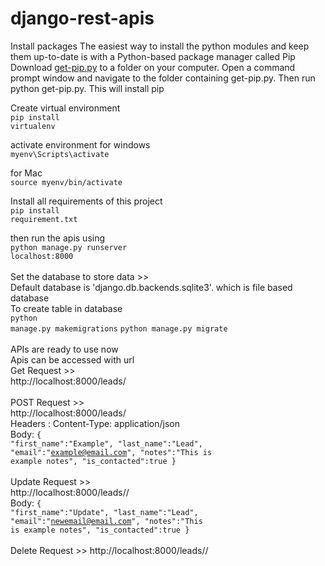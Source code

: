 # django-rest-apis

Install packages
The easiest way to install the python modules and keep them up-to-date is with a Python-based package manager called Pip
Download <a href="https://bootstrap.pypa.io/get-pip.py">get-pip.py</a> to a folder on your computer. Open a command prompt window and navigate to the folder containing get-pip.py. Then run python get-pip.py. This will install pip

Create virtual environment<br>
<code>pip install virtualenv</code>

activate environment
for windows<br>
<code>myenv\Scripts\activate</code>

for Mac<br>
<code>source myenv/bin/activate</code>

Install all requirements of this project<br>
<code>pip install requirement.txt</code>

then run the apis using<br>
<code>python manage.py runserver localhost:8000</code>
<br><br>
Set the database to store data >> <br>
Default database is 'django.db.backends.sqlite3'. which is file based database<br>
To create table in database<br>
<code>python manage.py makemigrations</code>
<code>python manage.py migrate</code>
<br><br>
APIs are ready to use now<br>
Apis can be accessed with url<br>
Get Request >><br>
http://localhost:8000/leads/
<br><br>
POST Request >><br>
http://localhost:8000/leads/
<br>
Headers : Content-Type: application/json
<br>
Body: <code>{
"first_name":"Example",
"last_name":"Lead",
"email":"example@email.com",
"notes":"This is example notes",
"is_contacted":true
}
</code>
<br><br>
Update Request >><br>
http://localhost:8000/leads/<lead-id>/
 <br>
 Body: <code>{
"first_name":"Update",
"last_name":"Lead",
"email":"newemail@email.com",
"notes":"This is example notes",
"is_contacted":true
}
</code>
  <br><br>
Delete Request >>
http://localhost:8000/leads/<lead-id>/

